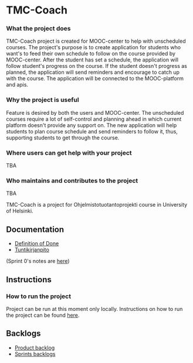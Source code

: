 # TMC-Coach

### What the project does
TMC-Coach project is created for MOOC-center to help with unscheduled courses. The project's purpose is to create application for students who want's to feed their own schedule to follow on the course provided by MOOC-center. After the student has set a schedule, the application will follow student's progress on the course. If the student doesn't progress as planned, the application will send reminders and encourage to catch up with the course. The application will be connected to the MOOC-platform and apis.


### Why the project is useful
Feature is desired by both the users and MOOC-center. The unscheduled courses require a lot of self-control and planning ahead in which current platform doesn't provide any support on. The new application will help students to plan course schedule and send reminders to follow it, thus, supporting students to get through the course.


### Where users can get help with your project
TBA

### Who maintains and contributes to the project
TBA

TMC-Coach is a project for Ohjelmistotuotantoprojekti course in University of Helsinki.

## Documentation

- [Definition of Done](https://github.com/tmc-coach/tmc-coach/blob/readme/documentation/definitionofdone.md)
- [Tuntikirjanpito](https://docs.google.com/spreadsheets/d/1FKB0VWYljS7rRs1_JVq_U7krczXOK_BZMwVvlSUouE4/edit#gid=0)

(Sprint 0's notes are [here](https://docs.google.com/document/d/1j_VbBCg3YdW0vBGyd-Qgy9zb4REvuBvsVwNQtehDGro/edit#))

## Instructions

### How to run the project

Project can be run at this moment only locally. Instructions on how to run the project can be found [here](https://github.com/tmc-coach/tmc-coach/tree/main/backend).

## Backlogs
- [Product backlog](https://github.com/orgs/tmc-coach/projects/1)
- [Sprints backlogs](https://github.com/orgs/tmc-coach/projects/1/views/4)
